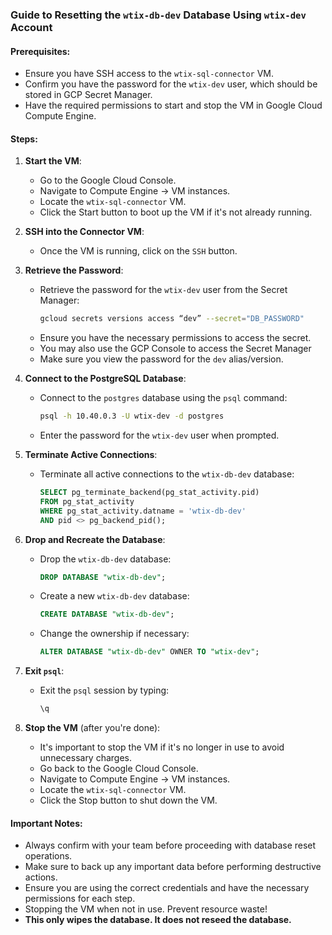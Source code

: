 ### Guide to Resetting the `wtix-db-dev` Database Using `wtix-dev` Account

#### Prerequisites:
- Ensure you have SSH access to the `wtix-sql-connector` VM.
- Confirm you have the password for the `wtix-dev` user, which should be stored in GCP Secret Manager.
- Have the required permissions to start and stop the VM in Google Cloud Compute Engine.

#### Steps:

1. **Start the VM**:
   - Go to the Google Cloud Console.
   - Navigate to Compute Engine -> VM instances.
   - Locate the `wtix-sql-connector` VM.
   - Click the Start button to boot up the VM if it's not already running.

2. **SSH into the Connector VM**:
   - Once the VM is running, click on the `SSH` button. 

3. **Retrieve the Password**:
   - Retrieve the password for the `wtix-dev` user from the Secret Manager:
     ```sh
     gcloud secrets versions access “dev” --secret="DB_PASSWORD"
     ```
   - Ensure you have the necessary permissions to access the secret.
   - You may also use the GCP Console to access the Secret Manager
   - Make sure you view the password for the `dev` alias/version. 

4. **Connect to the PostgreSQL Database**:
   - Connect to the `postgres` database using the `psql` command:
     ```sh
     psql -h 10.40.0.3 -U wtix-dev -d postgres
     ```
   - Enter the password for the `wtix-dev` user when prompted.

5. **Terminate Active Connections**:
   - Terminate all active connections to the `wtix-db-dev` database:
     ```sql
     SELECT pg_terminate_backend(pg_stat_activity.pid)
     FROM pg_stat_activity
     WHERE pg_stat_activity.datname = 'wtix-db-dev'
     AND pid <> pg_backend_pid();
     ```

6. **Drop and Recreate the Database**:
   - Drop the `wtix-db-dev` database:
     ```sql
     DROP DATABASE "wtix-db-dev";
     ```
   - Create a new `wtix-db-dev` database:
     ```sql
     CREATE DATABASE "wtix-db-dev";
     ```
   - Change the ownership if necessary:
     ```sql
     ALTER DATABASE "wtix-db-dev" OWNER TO "wtix-dev";
     ```

7. **Exit `psql`**:
   - Exit the `psql` session by typing:
     ```sql
     \q
     ```

8. **Stop the VM** (after you're done):
   - It's important to stop the VM if it's no longer in use to avoid unnecessary charges.
   - Go back to the Google Cloud Console.
   - Navigate to Compute Engine -> VM instances.
   - Locate the `wtix-sql-connector` VM.
   - Click the Stop button to shut down the VM.

#### Important Notes:

- Always confirm with your team before proceeding with database reset operations.
- Make sure to back up any important data before performing destructive actions.
- Ensure you are using the correct credentials and have the necessary permissions for each step.
- Stopping the VM when not in use. Prevent resource waste!
- **This only wipes the database. It does not reseed the database.** 
